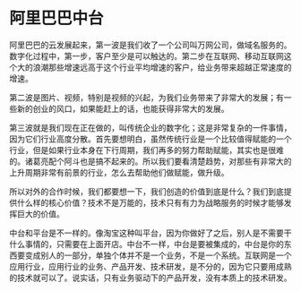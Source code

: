 # 阿里巴巴中台

阿里巴巴的云发展起来，第一波是我们收了一个公司叫万网公司，做域名服务的。数字化过程中，第一步，客户至少是可以触达的。第二步在互联网、移动互联网这个大的浪潮那些增速远高于这个行业平均增速的客户，给业务带来超越正常速度的增速。

第二波是图片、视频，特别是视频的兴起，为我们业务带来了非常大的发展；有一些新的创业的风口，如果能赶上的话，也能获得非常大的发展。

第三波就是我们现在正在做的，叫传统企业的数字化；这是非常复杂的一件事情，因为它们行业高度分散。首先要想明白，虽然传统行业是一个比较值得赋能的一个行业，但是如果行业本身在下行周期，我们再多的努力帮助赋能，其实也是很难的。诸葛亮配个阿斗也是搞不起来的。所以我们要看清楚趋势，对那些有非常大的上升周期非常有前景的行业，怎么去帮助他们做赋能，做升级。

所以对外的合作时候，我们都要想一下，我们创造的价值到底是什么？我们到底提供什么样的核心价值？技术不是万能的，技术只有有力为战略服务的时候才能够发挥巨大的价值。

中台和平台是不一样的。像淘宝这种叫平台，因为你做好了之后，别人是不需要干什么事情的，只需要在上面开店。中台不一样，中台是要被集成的，中台是你的东西要变成别人的一部分，单独个体并不是一个业务，不是一个系统。互联网是一个应用行业，应用行业的业务、产品开发、技术研发，是不分的，因为它只要用成熟的技术就可以了。说实话，只有业务驱动下的产品开发，没有本质上的技术研发。
